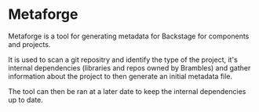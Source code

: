 # Metaforge

Metaforge is a tool for generating metadata for Backstage for components and projects.

It is used to scan a git repositry and identify the type of the project, it's internal dependencies (libraries and repos owned by Brambles) and gather information about the project to then generate an initial metadata file.

The tool can then be ran at a later date to keep the internal dependencies up to date.
